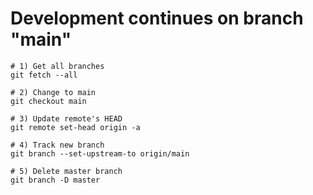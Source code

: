 # Development continues on branch "main"

```
# 1) Get all branches
git fetch --all

# 2) Change to main
git checkout main

# 3) Update remote's HEAD
git remote set-head origin -a

# 4) Track new branch 
git branch --set-upstream-to origin/main

# 5) Delete master branch
git branch -D master
```

